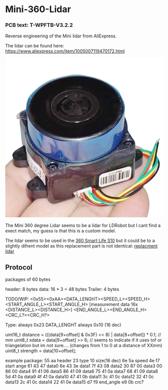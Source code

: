 # Mini-360-Lidar 
### PCB text: T-WPFTB-V3.2.2

Reverse engineering of the Mini lidar from AliExpress.

The lidar can be found here: https://www.aliexpress.com/item/1005007119470172.html

![LiDAR](doc/LiDAR.jpg)

The Mini 360 degree Lidar seems to be a lidar for LDRobot but I cant find a exect match, my guess is that this is a custom model.

The lidar seems to be used in the [360 Smart Life S10](https://smart.360.com/robot/s10.html) but it could be to a slightly difrent model as this replacement part is not identical: [replacment lidar](https://www.ep-mediastore-ab.de/360-s10-mini-lds-lidar-sensor-ld06-p-62332.html)

## Protocol
packages of 60 bytes



header: 8 bytes
data: 16 * 3 = 48 bytes
Trailer: 4 bytes

TODO/WIP:
<0x55><0xAA><TYPE><DATA_LENGHT><SPEED_L><SPEED_H><START_ANGLE_L><START_ANGLE_H> [measurement data 16x  <DISTANCE_L><DISTANCE_H><INTENSITY>] <END_ANGLE_L><END_ANGLE_H><CRC_L?><CRC_H?>

Type: always 0x23
DATA_LENGHT always 0x10 (16 dec)

uint16_t distance = (((data[9+offset] & 0x3F) << 8) | data[8+offset]) * 0.1; // mm
uint8_t xdata = data[9+offset] >> 6; // seems to indicate if it uses tof or triangelation but im not sure.... (changes from 1 to 0 at a distance of XXmm)
uint8_t strength = data[10+offset];

example package:
55 aa header
23  type
10 size(16 dec)
6e 5a speed
4e f7 start ange
61 43 47 data0
6e 43 3e data1
7f 43 08 data2
30 87 00 data3
00 86 00 data4
91 41 06 data5
86 41 09 data6
75 41 0a data7
68 41 09 data8
5d 41 0a data9
4f 41 0a data10
47 41 0b data11
3c 41 0c data12
32 41 0c data13
2c 41 0c data14
22 41 0e data15
d7 f9 end_angle
e9 0b crc?